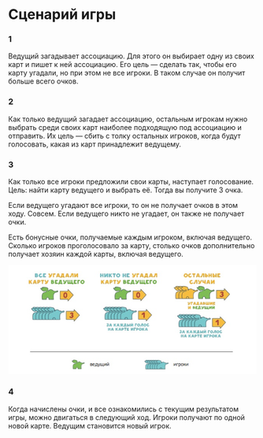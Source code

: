 # Сценарий игры <!-- omit in toc -->

### 1
Ведущий загадывает ассоциацию. Для этого он выбирает одну из своих карт и пишет к ней ассоциацию.
Его цель — сделать так, чтобы его карту угадали, но при этом не все игроки.
В таком случае он получит больше всего очков.

### 2
Как только ведущий загадает ассоциацию, остальным игрокам
нужно выбрать среди своих карт наиболее подходящую под
ассоциацию и отправить. Их цель — сбить с толку остальных
игроков, когда будут голосовать, какая из карт принадлежит
ведущему.

### 3
Как только все игроки предложили свои карты, наступает голосование.
Цель: найти карту ведущего и выбрать её. Тогда вы получите 3 очка.

Если ведущего угадают все игроки, то он не получает очков в этом ходу. Совсем.
Если ведущего никто не угадает, он также не получает очки.

Есть бонусные очки, получаемые каждым игроком, включая ведущего. Сколько игроков проголосовало за карту,
столько очков дополнительно получает хозяин каждой карты, включая ведущего.

![scenario-1](scenario-1.jpg)

### 4
Когда начислены очки, и все ознакомились с текущим результатом игры, можно двигаться в следующий ход.
Игроки получают по одной новой карте. Ведущим становится новый игрок. 
